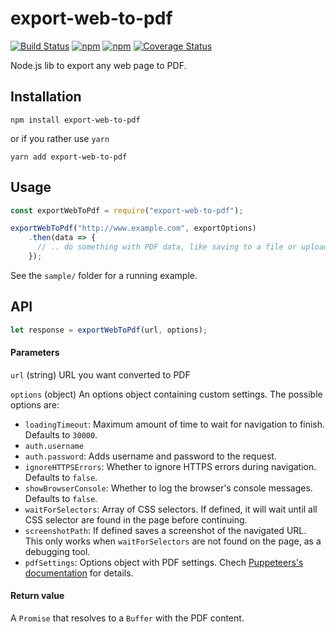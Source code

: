 # export-web-to-pdf

[![Build Status](https://travis-ci.org/bluealba/export-web-to-pdf.svg?branch=master)](https://travis-ci.org/bluealba/export-web-to-pdf)
[![npm](https://img.shields.io/npm/v/export-web-to-pdf.svg)](https://npmjs.org/package/export-web-to-pdf)
[![npm](https://img.shields.io/npm/dt/export-web-to-pdf.svg)](https://npmjs.org/package/export-web-to-pdf)
[![Coverage Status](https://coveralls.io/repos/github/bluealba/export-web-to-pdf/badge.svg?branch=master)](https://coveralls.io/github/bluealba/export-web-to-pdf?branch=master)


Node.js lib to export any web page to PDF.

## Installation

```
npm install export-web-to-pdf
```

or if you rather use `yarn`
```
yarn add export-web-to-pdf
```

## Usage
```javascript
const exportWebToPdf = require("export-web-to-pdf");

exportWebToPdf("http://www.example.com", exportOptions)
    .then(data => {
      // .. do something with PDF data, like saving to a file or upload to S3 ..
    });
```

See the `sample/` folder for a running example.

## API

```javascript
let response = exportWebToPdf(url, options);
```

#### Parameters

`url` (string) URL you want converted to PDF

`options` (object) An options object containing custom settings. The possible options are:

* `loadingTimeout`: Maximum amount of time to wait for navigation to finish. Defaults to `30000`.
* `auth.username`
* `auth.password`: Adds username and password to the request.
* `ignoreHTTPSErrors`: Whether to ignore HTTPS errors during navigation. Defaults to `false`.
* `showBrowserConsole`: Whether to log the browser's console messages. Defaults to `false`.
* `waitForSelectors`: Array of CSS selectors. If defined, it will wait until all CSS selector are found in the page before continuing.
* `screenshotPath`: If defined saves a screenshot of the navigated URL. This only works when `waitForSelectors` are not found on the page, as a debugging tool.
* `pdfSettings`: Options object with PDF settings. Chech [Puppeteers's documentation](https://github.com/puppeteer/puppeteer/blob/master/docs/api.md#pagepdfoptions) for details.

#### Return value

A `Promise` that resolves to a `Buffer` with the PDF content.